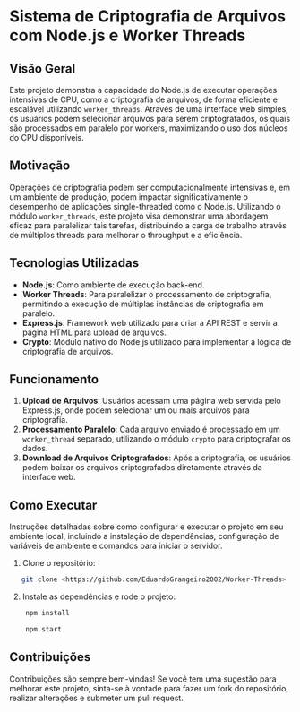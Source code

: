 
# Sistema de Criptografia de Arquivos com Node.js e Worker Threads

## Visão Geral

Este projeto demonstra a capacidade do Node.js de executar operações intensivas de CPU, como a criptografia de arquivos, de forma eficiente e escalável utilizando `worker_threads`. Através de uma interface web simples, os usuários podem selecionar arquivos para serem criptografados, os quais são processados em paralelo por workers, maximizando o uso dos núcleos do CPU disponíveis.

## Motivação

Operações de criptografia podem ser computacionalmente intensivas e, em um ambiente de produção, podem impactar significativamente o desempenho de aplicações single-threaded como o Node.js. Utilizando o módulo `worker_threads`, este projeto visa demonstrar uma abordagem eficaz para paralelizar tais tarefas, distribuindo a carga de trabalho através de múltiplos threads para melhorar o throughput e a eficiência.

## Tecnologias Utilizadas

- **Node.js**: Como ambiente de execução back-end.
- **Worker Threads**: Para paralelizar o processamento de criptografia, permitindo a execução de múltiplas instâncias de criptografia em paralelo.
- **Express.js**: Framework web utilizado para criar a API REST e servir a página HTML para upload de arquivos.
- **Crypto**: Módulo nativo do Node.js utilizado para implementar a lógica de criptografia de arquivos.

## Funcionamento

1. **Upload de Arquivos**: Usuários acessam uma página web servida pelo Express.js, onde podem selecionar um ou mais arquivos para criptografia.
2. **Processamento Paralelo**: Cada arquivo enviado é processado em um `worker_thread` separado, utilizando o módulo `crypto` para criptografar os dados.
3. **Download de Arquivos Criptografados**: Após a criptografia, os usuários podem baixar os arquivos criptografados diretamente através da interface web.

## Como Executar

Instruções detalhadas sobre como configurar e executar o projeto em seu ambiente local, incluindo a instalação de dependências, configuração de variáveis de ambiente e comandos para iniciar o servidor.



1. Clone o repositório:

```bash
   git clone <https://github.com/EduardoGrangeiro2002/Worker-Threads>
```
2. Instale as dependências e rode o projeto:

```bash
    npm install

    npm start
```

## Contribuições

Contribuições são sempre bem-vindas! Se você tem uma sugestão para melhorar este projeto, sinta-se à vontade para fazer um fork do repositório, realizar alterações e submeter um pull request.



